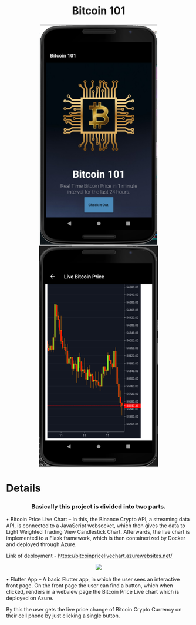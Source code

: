 <p align = "center">
<h1 align="center">Bitcoin 101</h1>
</p>
<p align = "center">
<img src="main2.png" height="600em" /><img src="main1.png" height="600em" />
</p>

# Details

<h3 align="center">Basically this project is divided into two parts.</h3>

•  Bitcoin Price Live Chart – In this, the Binance Crypto API, a streaming data API, is connected to a JavaScript websocket, which then gives the data to Light Weighted Trading View Candlestick Chart. Afterwards, the live chart is implemented to a Flask framework, which is then containerized by Docker and deployed through Azure.  

Link of deployment - https://bitcoinpricelivechart.azurewebsites.net/ 

<p align = "center">
<img src="read.gif" height="600em" />
</p>

• Flutter App – A basic Flutter app, in which the user sees an interactive front page. On the front page the user can find a button, which when clicked, renders in a webview page the Bitcoin Price Live chart which is deployed on Azure. 

By this the user gets the live price change of Bitcoin Crypto Currency on their cell phone by just clicking a single button.
